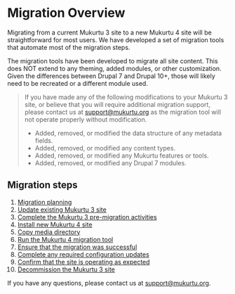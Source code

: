 # Migration Overview

Migrating from a current Mukurtu 3 site to a new Mukurtu 4 site will be straightforward for most users. We have developed a set of migration tools that automate most of the migration steps.

The migration tools have been developed to migrate all site content. This does NOT extend to any theming, added modules, or other customization. Given the differences between Drupal 7 and Drupal 10+, those will likely need to be recreated or a different module used.

> If you have made any of the following modifications to your Mukurtu 3 site, or believe that you will require additional migration support, please contact us at [support@mukurtu.org](mailto:support@mukurtu.org?subject=Mukurtu%204%20migration%20support) as the migration tool will not operate properly without modification.
> - Added, removed, or modified the data structure of any metadata fields.
> - Added, removed, or modified any content types.
> - Added, removed, or modified any Mukurtu features or tools.
> - Added, removed, or modified any Drupal 7 modules.

## Migration steps

1) [Migration planning](01MigrationPlanning.md)
2) [Update existing Mukurtu 3 site](02UpdateMukurtu3.md)
3) [Complete the Mukurtu 3 pre-migration activities](03Pre-Migration.md)
4) [Install new Mukurtu 4 site](04InstallMukurtu4.md)
5) [Copy media directory](05CopyMediaDirectory.md)
6) [Run the Mukurtu 4 migration tool](06RunMigrationTool.md)
7) [Ensure that the migration was successful](07VerifyMigration.md)
8) [Complete any required configuration updates](08CompleteConfiguration.md)
9) [Confirm that the site is operating as expected](09ConfirmSiteOperation.md)
10) [Decommission the Mukurtu 3 site](10DecommissionMukurtu3.md)

If you have any questions, please contact us at [support@mukurtu.org](mailto:support@mukurtu.org?subject=Mukurtu%204%20migration%20support).
